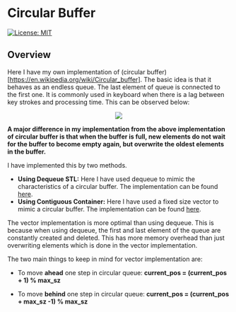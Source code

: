 # Circular Buffer
[![License: MIT](https://img.shields.io/badge/License-MIT-yellow.svg)](https://opensource.org/licenses/MIT)

## Overview
Here I have my own implementation of (circular buffer)[https://en.wikipedia.org/wiki/Circular_buffer]. The basic idea is that it behaves as an endless queue. The last element of queue is connected to the first one. It is commonly used in keyboard when there is a lag between key strokes and processing time. This can be observed below:

<p align="center">
<img src="https://github.com/anirudhtopiwala/ENPM-673-Perception-for-Autonomous-Robots/blob/master/VisualOdometry/OutPut/Visual%20Odometry.gif">
</p>

 **A major difference in my implementation from the above implementation of circular buffer is that when the buffer is full, new elements do not wait for the buffer to become empty again, but overwrite the oldest elements in the buffer.**

I have implemented this by two methods.
* **Using Dequeue STL:** Here I have used dequeue to mimic the characteristics of a circular buffer. The implementation can be found [here]().
* **Using Contiguous Container:** Here I have used a fixed size vector to mimic a circular buffer. The implementation can be found [here]().

The vector implementation is more optimal than using dequeue. This is because when using dequeue, the first and last element of the queue are constantly created and deleted. This has more memory overhead than just overwriting elements which is done in the vector implementation. 

The two main things to keep in mind for vector implementation are:
* To move **ahead** one step in circular queue:   **current_pos = (current_pos + 1) % max_sz**

* To move **behind** one step in circular queue: **current_pos = (current_pos + max_sz -1) % max_sz**
